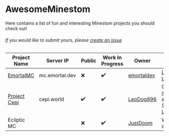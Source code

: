 # AwesomeMinestom
Here contains a list of fun and interesting Minestom projects you should check out!

###### If you would like to submit yours, please [create an issue](https://github.com/emortaldev/AwesomeMinestom/issues/new)

| Project Name                                    | Server IP      | Public | Work In Progress | Owner                                       | Notable Features                                                                                                                                                                                                                            |
|-------------------------------------------------|----------------|--------|------------------|---------------------------------------------|---------------------------------------------------------------------------------------------------------------------------------------------------------------------------------------------------------------------------------------------|
| [EmortalMC](https://github.com/EmortalMC)       | mc.emortal.dev | ❌      | ✔️                | [emortaldev](https://github.com/emortaldev) | [Lobby](https://github.com/EmortalMC/LobbyExtension), [LazerTag](https://github.com/EmortalMC/LazerTag)                                                                                                                                     |
| [Project Cepi](https://github.com/Project-Cepi) | cepi.world     | ✔️      | ✔️                | [LeoDog896](https://github.com/LeoDog896)   | Custom [mobs](https://github.com/Project-Cepi/MobExtension), [items](https://github.com/Project-Cepi/ItemExtension) and [traps](https://github.com/Project-Cepi/Traps); Scripting; [Laboratory](https://github.com/Project-Cepi/Laboratory) |
| Ecliptic MC                                     |                | ❌      | ✔️                | [JustDoom](https://github.com/JustDoom)     | Waterbucket clutching                                                                                                                                                                                                                       |
